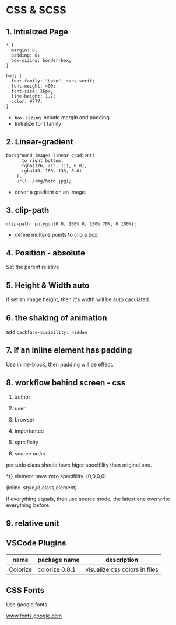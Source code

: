 # CSS & SCSS

## 1. Intialized Page

```
* {
  margin: 0;
  padding: 0;
  box-sizing: border-box;
}

body {
  font-family: "Lato", sans-serif;
  font-weight: 400;
  font-size: 16px;
  line-height: 1.7;
  color: #777;
}
```

- `box-sizing` include margin and padding.
- Initialize font family

## 2. Linear-gradient

```
background-image: linear-gradient(
      to right bottom,
      rgba(126, 213, 111, 0.8),
      rgba(40, 180, 133, 0.8)
    ),
    url(../img/hero.jpg);
```

- cover a gradient on an image.

## 3. clip-path

```
clip-path: polygon(0 0, 100% 0, 100% 70%, 0 100%);
```

- define multiple points to clip a box.

[](www.bennettfeely.com/clippy)

## 4. Position - absolute

Set the parent relative

## 5. Height & Width auto

if set an image height, then it's width will be auto caculated.

## 6. the shaking of animation

add `backface-visibility: hidden`

## 7. If an inline element has padding

Use inline-block, then padding will be effect.

## 8. workflow behind screen - css

1. author
2. user
3. browser

4. importantce
5. sprcificity
6. source order

persudo class should have higer specifility than original one.

\*{} element have zero specifility.
(0,0,0,0)

(inline-style,id,class,element)

if everything equals, then use source mode, the latest one overwrite everything before.

## 9. relative unit

## VSCode Plugins

| name     | package name   | description                   |
| -------- | -------------- | ----------------------------- |
| Colorize | colorize 0.8.1 | visualize css colors in files |

## CSS Fonts

Use google fonts.

www.fonts.google.com
